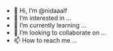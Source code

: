 - 👋 Hi, I’m @nidaaalf
- 👀 I’m interested in ...
- 🌱 I’m currently learning ...
- 💞️ I’m looking to collaborate on ...
- 📫 How to reach me ...

<!---
nidaaalf/nidaaalf is a ✨ special ✨ repository because its `README.md` (this file) appears on your GitHub profile.
You can click the Preview link to take a look at your changes.
--->
